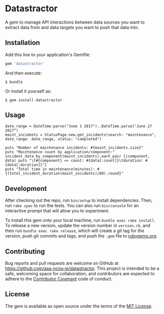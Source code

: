 # Datastractor

A gem to manage API interactions between data sources you want to extract data from and data targets you want to push that data into.

## Installation

Add this line to your application's Gemfile:

```ruby
gem 'datastractor'
```

And then execute:

    $ bundle

Or install it yourself as:

    $ gem install datastractor

## Usage

    date_range = DateTime.parse("June 1 2017")..DateTime.parse("June 27 2017")
    maint_incidents = StatusPage.new.get_incidents(search: "maintenance", date_range: date_range, status: "completed")

    puts "Number of maintenance incidents: #{maint_incidents.size}"
    puts "Maintenance count by application/component:"
    incident_data_by_component(maint_incidents).each_pair {|component, data| puts "\t#{component} => count: #{data[:count]}\tduration: #{data[:duration]}"}
    puts "Total time in maintenance(minutes): #{(total_incident_duration(maint_incidents)/60).round}"

## Development

After checking out the repo, run `bin/setup` to install dependencies. Then, run `rake spec` to run the tests. You can also run `bin/console` for an interactive prompt that will allow you to experiment.

To install this gem onto your local machine, run `bundle exec rake install`. To release a new version, update the version number in `version.rb`, and then run `bundle exec rake release`, which will create a git tag for the version, push git commits and tags, and push the `.gem` file to [rubygems.org](https://rubygems.org).

## Contributing

Bug reports and pull requests are welcome on GitHub at https://github.com/aaa-ncnu-ie/datastractor. This project is intended to be a safe, welcoming space for collaboration, and contributors are expected to adhere to the [Contributor Covenant](http://contributor-covenant.org) code of conduct.


## License

The gem is available as open source under the terms of the [MIT License](http://opensource.org/licenses/MIT).

